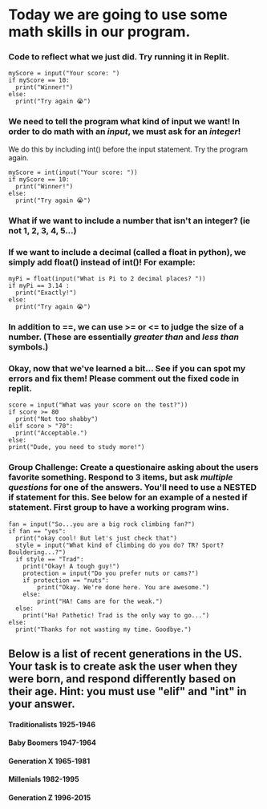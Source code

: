 # Today we are going to use some math skills in our program. 

### Code to reflect what we just did. Try running it in Replit. 
```
myScore = input("Your score: ")
if myScore == 10:
  print("Winner!")
else:
  print("Try again 😭")
```
### We need to tell the program what kind of input we want! In order to do math with an *input*, we must ask for an *integer*! 

We do this by including int() before the input statement. Try the program again. 
```
myScore = int(input("Your score: "))
if myScore == 10:
  print("Winner!")
else:
  print("Try again 😭")
```

### What if we want to include a number that isn't an integer? (ie not 1, 2, 3, 4, 5...) 
### If we want to include a decimal (called a float in python), we simply add float() instead of int()! For example: 

```
myPi = float(input("What is Pi to 2 decimal places? "))
if myPi == 3.14 :
  print("Exactly!")
else:
  print("Try again 😭")
```
### In addition to ==, we can use >= or <= to judge the size of a number. (These are essentially *greater than* and *less than* symbols.) 
### Okay, now that we've learned a bit... See if you can spot my errors and fix them! Please comment out the fixed code in replit. 

```
score = input("What was your score on the test?"))
if score >= 80
  print("Not too shabby")
elif score > "70":
  print("Acceptable.")
else:
print("Dude, you need to study more!")

```

### Group Challenge: Create a questionaire asking about the users favorite something. Respond to 3 items, but ask *multiple questions* for one of the answers. You'll need to use a NESTED if statement for this. See below for an example of a nested if statement. First group to have a working program wins. 
```
fan = input("So...you are a big rock climbing fan?")
if fan == "yes":
  print("okay cool! But let's just check that")
  style = input("What kind of climbing do you do? TR? Sport? Bouldering...?")
  if style == "Trad":
    print("Okay! A tough guy!")
    protection = input("Do you prefer nuts or cams?")
    if protection == "nuts":
        print("Okay. We're done here. You are awesome.")
    else:
        print("HA! Cams are for the weak.")
  else:
    print("Ha! Pathetic! Trad is the only way to go...")
else:
  print("Thanks for not wasting my time. Goodbye.")
  ```





## Below is a list of recent generations in the US. Your task is to create ask the user when they were born, and respond differently based on their age. Hint: you must use "elif" and "int" in your answer. 


#### Traditionalists	1925-1946
#### Baby Boomers	  1947-1964
#### Generation X	  1965-1981
#### Millenials	    1982-1995
#### Generation Z	  1996-2015
